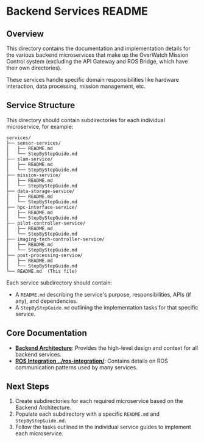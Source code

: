 # Backend Services README

## Overview

This directory contains the documentation and implementation details for the various backend microservices that make up the OverWatch Mission Control system (excluding the API Gateway and ROS Bridge, which have their own directories).

These services handle specific domain responsibilities like hardware interaction, data processing, mission management, etc.

## Service Structure

This directory should contain subdirectories for each individual microservice, for example:

```
services/
├── sensor-services/
│   ├── README.md
│   └── StepByStepGuide.md
├── slam-service/
│   ├── README.md
│   └── StepByStepGuide.md
├── mission-service/
│   ├── README.md
│   └── StepByStepGuide.md
├── data-storage-service/
│   ├── README.md
│   └── StepByStepGuide.md
├── hpc-interface-service/
│   ├── README.md
│   └── StepByStepGuide.md
├── pilot-controller-service/
│   ├── README.md
│   └── StepByStepGuide.md
├── imaging-tech-controller-service/
│   ├── README.md
│   └── StepByStepGuide.md
├── post-processing-service/
│   ├── README.md
│   └── StepByStepGuide.md
└── README.md  (This file)
```

Each service subdirectory should contain:
- A `README.md` describing the service's purpose, responsibilities, APIs (if any), and dependencies.
- A `StepByStepGuide.md` outlining the implementation tasks for that specific service.

## Core Documentation

- **[Backend Architecture](../../02-CoreArchitecture/02-BackendArchitecture.md)**: Provides the high-level design and context for all backend services.
- **[ROS Integration ../ros-integration/](./../ros-integration/)**: Contains details on ROS communication patterns used by many services.

## Next Steps

1. Create subdirectories for each required microservice based on the Backend Architecture.
2. Populate each subdirectory with a specific `README.md` and `StepByStepGuide.md`.
3. Follow the tasks outlined in the individual service guides to implement each microservice. 